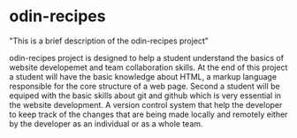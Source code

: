 # odin-recipes
"This is a brief description of the odin-recipes project"

odin-recipes project is designed to help a student understand the basics of website developemet and team collaboration skills.
At the end of this project a student will have the basic knowledge about HTML, a markup language responsible for the core structure
of a web page. Second a student will be equiped with the basic skills about git and github which is very essential in the 
website development. A version control system that help the developer to keep track of the changes that are being made locally and
remotely either by the developer as an individual or as a whole team.

